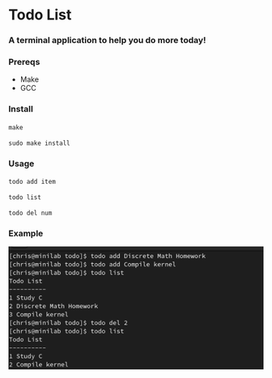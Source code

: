 # Todo List

### A terminal application to help you do more today! 

### Prereqs
- Make
- GCC

### Install
`make`

`sudo make install`

### Usage
`todo add item`

`todo list`

`todo del num`



### Example

![Example](examples/ex1.png)
